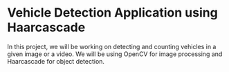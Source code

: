 # Vehicle Detection Application using Haarcascade
In this project, we will be working on detecting and counting vehicles in a given image or a video.
We will be using OpenCV for image processing and Haarcascade for object detection. 

